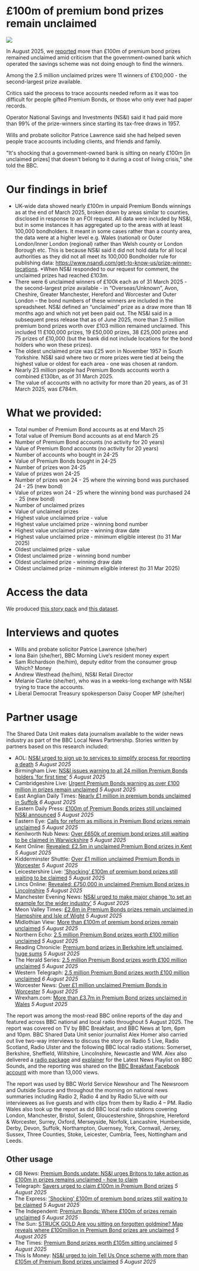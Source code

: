 # £100m of premium bond prizes remain unclaimed

![](https://ichef.bbci.co.uk/ace/standard/976/cpsprodpb/a886/live/ccc695d0-7134-11f0-af20-030418be2ca5.jpg.webp)

In August 2025, we [reported](https://www.bbc.co.uk/news/articles/ce3791ep6gko) more than £100m of premium bond prizes remained unclaimed amid criticism that the government-owned bank which operated the savings scheme was not doing enough to find the winners.

Among the 2.5 million unclaimed prizes were 11 winners of £100,000 - the second-largest prize available.

Critics said the process to trace accounts needed reform as it was too difficult for people gifted Premium Bonds, or those who only ever had paper records.

Operator National Savings and Investments (NS&I) said it had paid more than 99% of the prize-winners since starting its tax-free draws in 1957.

Wills and probate solicitor Patrice Lawrence said she had helped seven people trace accounts including clients, and friends and family.

"It's shocking that a government-owned bank is sitting on nearly £100m [in unclaimed prizes] that doesn't belong to it during a cost of living crisis," she told the BBC.

# Our findings in brief

- UK-wide data showed nearly £100m in unpaid Premium Bonds winnings as at the end of March 2025, broken down by areas similar to counties, disclosed in response to an FOI request. All data were included by NS&I, but in some instances it has aggregated up to the areas with at least 100,000 bondholders. It meant in some cases rather than a county area, the data were at a higher level e.g. Wales (national) or Outer London/Inner London (regional) rather than Welsh county or London Borough etc. This is because NS&I said it did not hold data for all local authorities as they did not all meet its 100,000 Bondholder rule for publishing data: https://www.nsandi.com/get-to-know-us/prize-winner-locations. *When NS&I responded to our request for comment, the unclaimed prizes had reached £103m.
- There were 6 unclaimed winners of £100k each as of 31 March 2025 - the second-largest prize available - in “Overseas/Unknown”, Avon, Cheshire, Greater Manchester, Hereford and Worcester and Outer London – the bond numbers of these winners are included in the spreadsheet. NS&I defined an “unclaimed” prize as a draw more than 18 months ago and which not yet been paid out. The NS&I said in a subsequent press release that as of June 2025, more than 2.5 million premium bond prizes worth over £103 million remained unclaimed. This included 11 £100,000 prizes, 19 £50,000 prizes, 38 £25,000 prizes and 75 prizes of £10,000 (but the bank did not include locations for the bond holders who won these prizes).
- The oldest unclaimed prize was £25 won in November 1957 in South Yorkshire. NS&I said where two or more prizes were tied at being the highest value or oldest for each area - one was chosen at random.
- Nearly 23 million people had Premium Bonds accounts worth a combined £130bn, as of 31 March 2025.
- The value of accounts with no activity for more than 20 years, as of 31 March 2025, was £784m.

# What we provided:

- Total number of Premium Bond accounts as at end March 25
- Total value of Premium Bond accounts as at end March 25	
- Number of Premium Bond accounts (no activity for 20 years)
- Value of Premium Bond accounts (no activity for 20 years)
- Number of accounts who bought in 24-25
- Value of Premium Bonds bought in 24-25	 
- Number of prizes won 24-25	
- Value of prizes won 24-25
- Number of prizes won 24 - 25 where the winning bond was purchased 24 - 25 (new bond)	
- Value of prizes won 24 - 25 where the winning bond was purchased 24 - 25 (new bond)	 
- Number of unclaimed prizes	
- Value of unclaimed prizes
- Highest value unclaimed prize - value
- Highest value unclaimed prize - winning bond number
- Highest value unclaimed prize - winning draw date
- Highest value unclaimed prize - minimum eligible interest (to 31 Mar 2025)
- Oldest unclaimed prize - value
- Oldest unclaimed prize - winning bond number
- Oldest unclaimed prize - winning draw date
- Oldest unclaimed prize - minimum eligible interest  (to 31 Mar 2025)

# Access the data

We produced [this story pack](https://docs.google.com/document/d/1xur5PySsEQ6g3xlxWmCQWPO-mWyoNGJFqGEDXLI9Lqo/edit?usp=sharing) and [this dataset](https://docs.google.com/spreadsheets/d/1balIHAUh5H5CDj1GjH2P9yfNZZGzirZI/edit?usp=sharing&ouid=106245216815731294258&rtpof=true&sd=true).

# Interviews and quotes

- Wills and probate solicitor Patrice Lawrence (she/her)
- Iona Bain (she/her), BBC Morning Live‘s resident money expert
- Sam Richardson (he/him), deputy editor from the consumer group Which? Money
- Andrew Westhead (he/him), NS&I Retail Director
- Melanie Clarke (she/her), who was in a weeks-long exchange with NS&I trying to trace the accounts.
- Liberal Democrat Treasury spokesperson Daisy Cooper MP (she/her)

# Partner usage

The Shared Data Unit makes data journalism available to the wider news industry as part of the BBC Local News Partnership. Stories written by partners based on this research included:

- AOL: [NS&I urged to sign up to services to simplify process for reporting a death](https://www.aol.co.uk/?err=404&err_url=https%3a%2f%2fwww.aol.co.uk%2fns-urged-sign-services-simplify-114802583) *5 August 2025*
- Birmingham Live: [NS&I issues warning to all 24 million Premium Bonds holders 'for first time'](https://www.birminghammail.co.uk/news/cost-of-living/nsi-issues-warning-24-million-32200913) *5 August 2025*
- Cambridgeshire Live: [Urgent Premium Bonds warning as over £100 million in prizes remain unclaimed](https://www.cambridge-news.co.uk/news/uk-world-news/urgent-premium-bonds-warning-over-32206234) *5 August 2025*
- East Anglian Daily Times: [Nearly £1 million in premium bonds unclaimed in Suffolk](https://www.eadt.co.uk/news/25366287.nearly-1-million-premium-bonds-unclaimed-suffolk/) *6 August 2025*
- Eastern Daily Press: [£100m of Premium Bonds prizes still unclaimed NS&I announced](https://www.edp24.co.uk/news/25367179.100m-premium-bonds-prizes-still-unclaimed-ns-announced/) *5 August 2025*
- Eastern Eye: [Calls for reform as millions in Premium Bond prizes remain unclaimed](https://www.easterneye.biz/premium-bonds-unclaimed-prizes-reform/) *5 August 2025*
- Kenilworth Nub News: [Over £650k of premium bond prizes still waiting to be claimed in Warwickshire](https://kenilworth.nub.news/news/local-news/over-ps650k-of-premium-bond-prizes-still-waiting-to-be-claimed-in-warwickshire-267751) *5 August 2025*
- Kent Online: [Revealed: £2.5m in unclaimed Premium Bond prizes in Kent](https://www.kentonline.co.uk/kent/news/revealed-2-5m-in-unclaimed-premium-bond-prizes-in-kent-328161/) *5 August 2025*
- Kidderminster Shuttle: [Over £1 million unclaimed Premium Bonds in Worcester](https://www.kidderminstershuttle.co.uk/news/25362099.1-million-unclaimed-premium-bonds-worcester/?ref=rss) *5 August 2025*
- Leicestershire Live: ['Shocking' £100m of premium bond prizes still waiting to be claimed](https://www.leicestermercury.co.uk/news/uk-world-news/shocking-100m-premium-bond-prizes-10400618) *5 August 2025*
- Lincs Online: [Revealed: £750,000 in unclaimed Premium Bond prizes in Lincolnshire](https://www.lincsonline.co.uk/lincoln/more-than-750-000-in-unclaimed-premium-bond-prizes-in-linco-9428422/) *5 August 2025*
- Manchester Evening News: [NS&I urged to make major change 'to set an example for the wider industry'](https://www.manchestereveningnews.co.uk/news/uk-news/nsi-urged-make-major-change-32203310) *5 August 2025*
- Meon Valley Times: [£2.6m in Premium Bonds prizes remain unclaimed in Hampshire and Isle of Wight](https://meonvalleytimes.co.uk/2-6m-in-premium-bonds-prizes-remain-unclaimed-in-hampshire-and-isle-of-wight/) *5 August 2025*
- Midlothian View: [More than £100m of premium bond prizes remain unclaimed](https://www.midlothianview.com/news/more-than-100m-of-premium-bond-prizes-remain-unclaimed) *5 August 2025*
- Northern Echo: [2.5 million Premium Bond prizes worth £100 million unclaimed](https://www.thenorthernecho.co.uk/news/national/uk-today/25358838.2-5-million-premium-bond-prizes-worth-100-million-unclaimed/) *5 August 2025*
- Reading Chronicle: [Premium bond prizes in Berkshire left unclaimed, huge sums](https://www.readingchronicle.co.uk/news/25365119.premium-bond-prizes-berkshire-left-unclaimed-huge-sums/) *5 August 2025*
- The Herald Series: [2.5 million Premium Bond prizes worth £100 million unclaimed](https://www.heraldseries.co.uk/news/25365749.2-5-million-premium-bond-prizes-worth-100-million-unclaimed/) *5 August 2025*
- Western Telegraph: [2.5 million Premium Bond prizes worth £100 million unclaimed](https://www.westerntelegraph.co.uk/news/25367812.2-5-million-premium-bond-prizes-worth-100-million-unclaimed/) *6 August 2025*
- Worcester News: [Over £1 million unclaimed Premium Bonds in Worcester](https://www.worcesternews.co.uk/news/25362099.1-million-unclaimed-premium-bonds-worcester/) *5 August 2025*
- Wrexham.com: [More than £3.7m in Premium Bond prizes unclaimed in Wales](https://wrexham.com/news/more-than-3-7m-in-premium-bond-prizes-unclaimed-in-wales-274777.html) *5 August 2025*

The report was among the most-read BBC online reports of the day and featured across BBC national and local radio throughout 5 August 2025. The report was covered on TV by BBC Breakfast, and BBC News at 1pm, 6pm and 10pm. BBC Shared Data Unit senior journalist Alex Homer also carried out live two-way interviews to discuss the story on Radio 5 Live, Radio Scotland, Radio Ulster and the following BBC local radio stations: Somerset, Berkshire, Sheffield, Wiltshire, Lincolnshire, Newcastle and WM. Alex also delivered a [radio package]( https://www.bbc.co.uk/sounds/play/curation/m001bm45/p0lv3gwx) and [explainer]( https://www.bbc.co.uk/sounds/play/p0lv847w) for the Latest News Playlist on BBC Sounds, and the reporting was shared on the [BBC Breakfast Facebook account]( https://www.facebook.com/watch/?v=768697122277920) with more than 13,000 views. 

The report was used by BBC World Service Newshour and The Newsroom and Outside Source and throughout the morning on national news summaries including Radio 2, Radio 4 and by Radio 5Live with our interviewees as live guests and with clips from them by Radio 4 – PM. Radio Wales also took up the report as did BBC local radio stations covering London, Manchester, Bristol, Solent, Gloucestershire, Shropshire, Hereford & Worcester, Surrey, Oxford, Merseyside, Norfolk, Lancashire, Humberside, Derby,  Devon, Suffolk, Northampton, Guernsey, York, Cornwall, Jersey, Sussex, Three Counties, Stoke, Leicester, Cumbria, Tees, Nottingham and Leeds.

## Other usage

- GB News: [Premium Bonds update: NS&I urges Britons to take action as £100m in prizes remains unclaimed - how to claim](https://www.gbnews.com/money/premium-bonds-nsi-prizes-claim)
- Telegraph: [Savers urged to claim £100m in Premium Bond prizes](https://www.telegraph.co.uk/money/investing/news/savers-urged-claim-100m-premium-bond-prizes/) *5 August 2025*
- The Express: ['Shocking' £100m of premium bond prizes still waiting to be claimed](https://www.express.co.uk/finance/personalfinance/2091170/100m-premium-bond-prizes-unclaimed) *5 August 2025*
- The Independent: [Premium Bonds: Where £100m of prizes remain unclaimed](https://www.independent.co.uk/news/uk/home-news/premium-bonds-prizes-unclaimed-nsi-claim-map-b2802020.html) *5 August 2025*
- The Sun: [STRUCK GOLD Are you sitting on forgotten goldmine? Map reveals where £100million in Premium Bond prizes are unclaimed](https://www.thesun.co.uk/money/36158973/premium-bond-prizes-unclaimed-england-wales-scotland-northern-ireland/) *5 August 2025*
- The Times: [Premium Bond prizes worth £105m sitting unclaimed](https://www.thetimes.com/business-money/money/article/premium-bond-prizes-unclaimed-vdk7wsjhb) *5 August 2025*
- This Is Money: [NS&I urged to join Tell Us Once scheme with more than £105m of Premium Bond prizes unclaimed](https://www.thisismoney.co.uk/money/saving/article-14973769/NS-urged-join-Tell-scheme-105m-Premium-Bond-prizes-unclaimed.html) *5 August 2025*


  


